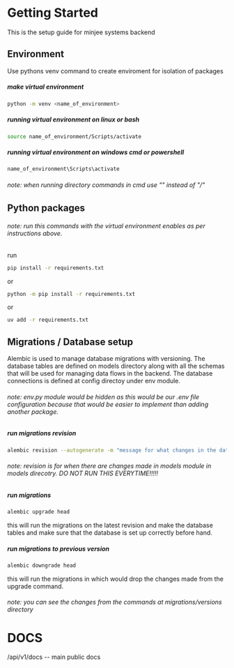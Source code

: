 # Getting Started

This is the setup guide for minjee systems backend

## Environment

Use pythons venv command to create enviroment for isolation of packages

##### make virtual environment
```bash
python -m venv <name_of_environment> 
```
##### running virtual environment on linux or bash
```bash
source name_of_environment/Scripts/activate
```
##### running virtual environment on windows cmd or powershell
```cmd
name_of_environment\Scripts\activate
```
###### note: when running directory commands in cmd use "\" instead of "/"

## Python packages
###### note: run this commands with the virtual environment enables as per instructions above.

run 
```bash
pip install -r requirements.txt
```
or
```bash
python -m pip install -r requirements.txt
```
or 
```bash
uv add -r requirements.txt
```
## Migrations / Database setup
 Alembic is used to manage database migrations with versioning. The database tables are defined on models directory along with all the schemas that will be used for managing data flows in the backend. The database connections is defined at config directoy under env module. 

###### note: env.py module would be hidden as this would be our .env file configuration because that would be easier to implement than adding another package.

##### run migrations revision 
```bash
alembic revision --autogenerate -m "message for what changes in the database or something"
```
###### note: revision is for when there are changes made in models module in models direcotry. DO NOT RUN THIS EVERYTIME!!!!!

##### run migrations
```bash
alembic upgrade head
```
this will run the migrations on the latest revision and make the database tables and make sure that the database is set up correctly before hand.
##### run migrations to previous version 
```bash
alembic downgrade head
```
this will run the migrations in which would drop the changes made from the upgrade command.
###### note: you can see the changes from the commands at migrations/versions directory


# DOCS
/api/v1/docs -- main public docs 
